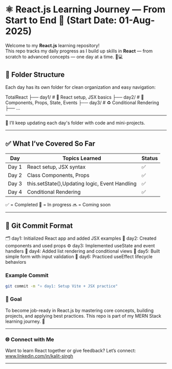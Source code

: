 # ⚛️ React.js Learning Journey — From Start to End 🚀 (Start Date: 01-Aug-2025)

Welcome to my **React.js** learning repository!  
This repo tracks my daily progress as I build up skills in **React** — from scratch to advanced concepts — one day at a time. 🧠💻

## 📁 Folder Structure
Each day has its own folder for clean organization and easy navigation:

TotalReact
├── day1/ # 🚀 React setup, JSX basics
├── day2/ # 🔁 Components, Props, State, Events
├── day3/ # ♻️  Conditional Rendering
├── ...

---


📝 I’ll keep updating each day's folder with code and mini-projects.

---

## ✅ What I’ve Covered So Far

| Day   | Topics Learned                                           | Status |
|-------|----------------------------------------------------------|--------|
| Day 1 | React setup, JSX syntax                                  | ✅     |
| Day 2 | Class Components, Props                                  | ✅     |
| Day 3 | this.setState(),Updating logic, Event Handling           | ✅     |
| Day 4 | Conditional Rendering                                    | ✅     |


✅ = Completed 
🔄 = In progress
🔜 = Coming soon

---

## 🧾 Git Commit Format

🗂️ day1: Initialized React app and added JSX examples
🔧 day2: Created components and used props
⚙️ day3: Implemented useState and event handlers
🔁 day4: Added list rendering and conditional views
🧪 day5: Built simple form with input validation
🔬 day6: Practiced useEffect lifecycle behaviors


### Example Commit
```bash
git commit -m "⚛️ day1: Setup Vite + JSX practice"
```
### 📌 Goal
To become job-ready in React.js by mastering core concepts, building projects, and applying best practices.
This repo is part of my MERN Stack learning journey. 🌟

---

### 🌐 Connect with Me
Want to learn React together or give feedback?
Let’s connect: www.linkedin.com/in/kalit-singh

---
